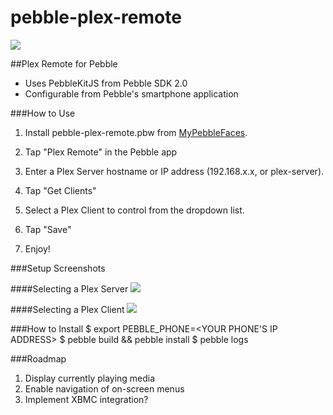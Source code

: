 pebble-plex-remote
==================

![](https://raw.github.com/spangborn/pebble-plex-remote/master/screenshot.png)

##Plex Remote for Pebble

- Uses PebbleKitJS from Pebble SDK 2.0
- Configurable from Pebble's smartphone application


###How to Use

1. Install pebble-plex-remote.pbw from [MyPebbleFaces](http://www.mypebblefaces.com/apps/1936/7371/).
2. Tap "Plex Remote" in the Pebble app
3. Enter a Plex Server hostname or IP address (192.168.x.x, or plex-server).

4. Tap "Get Clients"
5. Select a Plex Client to control from the dropdown list.

6. Tap "Save"
7. Enjoy!

###Setup Screenshots

####Selecting a Plex Server
![](http://i.imgur.com/3sDZdg5.png)

####Selecting a Plex Client
![](http://i.imgur.com/0AJyotG.png)


###How to Install
    $ export PEBBLE_PHONE=<YOUR PHONE'S IP ADDRESS>
    $ pebble build && pebble install
    $ pebble logs

###Roadmap
1. Display currently playing media
2. Enable navigation of on-screen menus
3. Implement XBMC integration?

